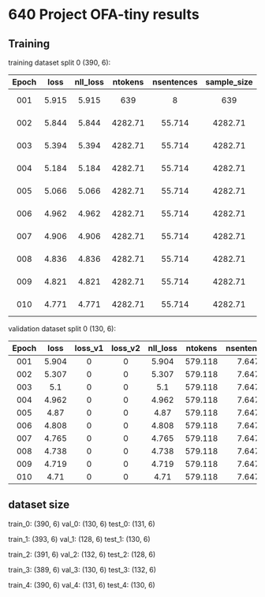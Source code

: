 # 640 Project OFA-tiny results

## Training

training dataset split 0 (390, 6):

|Epoch|loss|nll_loss|ntokens|nsentences|sample_size|sample_size_v1|sample_size_v2|ppl_ny|ppl|wps|ups|wpb|bsz|num_updates|lr|gnorm|clip|loss_scale|train_wall|gb_free|wall|
|:-:|:-:|:-:|:-:|:-:|:-:|:-:|:-:|:-:|:-:|:-:|:-:|:-:|:-:|:-:|:-:|:-:|:-:|:-:|:-:|:-:|:-:|
|001|5.915|5.915|639|8|639|0|0|0|60.35|0|0|639|8|1|1.25e-05|63.047|100|2|39|1.9|414|
|002|5.844|5.844|4282.71|55.714|4282.71|0|0|0|57.45|94.9|0.02|4282.7|55.7|8|4.70e-05|13.226|100|2|268|2|730|
|003|5.394|5.394|4282.71|55.714|4282.71|0|0|0|42.04|89.4|0.02|4282.7|55.7|15|4.17e-05|4.404|100|2|161|2|1066|
|004|5.184|5.184|4282.71|55.714|4282.71|0|0|0|36.34|111.9|0.03|4282.7|55.7|22|3.64e-05|3.107|100|2|157|2|1334|
|005|5.066|5.066|4282.71|55.714|4282.71|0|0|0|33.51|109.8|0.03|4282.7|55.7|29|3.11e-05|3.274|100|2|154|2|1607|
|006|4.962|4.962|4282.71|55.714|4282.71|0|0|0|31.17|141.9|0.03|4282.7|55.7|36|2.58e-05|3.404|100|2|131|2|1818|
|007|4.906|4.906|4282.71|55.714|4282.71|0|0|0|29.97|229.4|0.05|4282.7|55.7|43|2.05e-05|3.299|100|2|102|2|1949|
|008|4.836|4.836|4282.71|55.714|4282.71|0|0|0|28.55|158.1|0.04|4282.7|55.7|50|1.52e-05|3.511|100|2|147|2|2138|
|009|4.821|4.821|4282.71|55.714|4282.71|0|0|0|28.28|174.4|0.04|4282.7|55.7|57|9.85e-06|3.931|100|2|128|2|2310|
|010|4.771|4.771|4282.71|55.714|4282.71|0|0|0|27.31|656.8|0.15|4282.7|55.7|64|4.55e-06|3.297|100|2|37|2|2356|

validation dataset split 0 (130, 6):

|Epoch|loss|loss_v1|loss_v2|nll_loss|ntokens|nsentences|sample_size|sample_size_v1|sample_size_v2|ppl_ny|ppl|wps|wpb|bsz|num_updates|
|:-:|:-:|:-:|:-:|:-:|:-:|:-:|:-:|:-:|:-:|:-:|:-:|:-:|:-:|:-:|:-:|
|001|5.904|0|0|5.904|579.118|7.647|579.118|0|0|2694.714|59.88|1927.9|579.1|7.6|1|
|002|5.307|0|0|5.307|579.118|7.647|579.118|0|0|1142.795|39.59|275.4|579.1|7.6|8|
|003|5.1|0|0|5.1|579.118|7.647|579.118|0|0|830.559|34.31|222.2|579.1|7.6|15|
|004|4.962|0|0|4.962|579.118|7.647|579.118|0|0|682.352|31.17|250.8|579.1|7.6|22|
|005|4.87|0|0|4.87|579.118|7.647|579.118|0|0|602.750|29.25|294.7|579.1|7.6|29|
|006|4.808|0|0|4.808|579.118|7.647|579.118|0|0|548.404|28.01|220.4|579.1|7.6|36|
|007|4.765|0|0|4.765|579.118|7.647|579.118|0|0|517.774|27.19|601.3|579.1|7.6|43|
|008|4.738|0|0|4.738|579.118|7.647|579.118|0|0|500.153|26.68|295|579.1|7.6|50|
|009|4.719|0|0|4.719|579.118|7.647|579.118|0|0|485.999|26.34|362.3|579.1|7.6|57|
|010|4.71|0|0|4.71|579.118|7.647|579.118|0|0|479.295|26.17|3097.5|579.1|7.6|64|

## dataset size

train_0: (390, 6)
val_0: (130, 6)
test_0: (131, 6)

train_1: (393, 6)
val_1: (128, 6)
test_1: (130, 6)

train_2: (391, 6)
val_2: (132, 6)
test_2: (128, 6)

train_3: (389, 6)
val_3: (130, 6)
test_3: (132, 6)

train_4: (390, 6)
val_4: (131, 6)
test_4: (130, 6)
